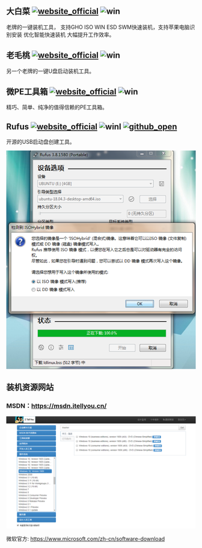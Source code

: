 ## 大白菜 [![website_official](https://gitbook07.oss-cn-hangzhou.aliyuncs.com/website_official.svg)](http://www.winbaicai.com/)  ![win](https://gitbook07.oss-cn-hangzhou.aliyuncs.com/windows.svg)  

老牌的一键装机工具， 支持GHO ISO WIN ESD SWM快速装机，支持苹果电脑识别安装 优化智能快速装机 大幅提升工作效率。

##  老毛桃 [![website_official](https://gitbook07.oss-cn-hangzhou.aliyuncs.com/website_official.svg)](https://www.laomaotao.net/)  ![win](https://gitbook07.oss-cn-hangzhou.aliyuncs.com/windows.svg)  

另一个老牌的一键U盘启动装机工具。

## 微PE工具箱 [![website_official](https://gitbook07.oss-cn-hangzhou.aliyuncs.com/website_official.svg)](http://www.wepe.com.cn/)  ![win](https://gitbook07.oss-cn-hangzhou.aliyuncs.com/windows.svg)  

精巧、简单、纯净的值得信赖的PE工具箱。

## Rufus [![website_official](https://gitbook07.oss-cn-hangzhou.aliyuncs.com/website_official.svg)](https://rufus.ie/)  ![winl](https://gitbook07.oss-cn-hangzhou.aliyuncs.com/windows.svg) [![github_open](https://gitbook07.oss-cn-hangzhou.aliyuncs.com/github_open.svg)](https://github.com/pbatard/rufus)

开源的USB启动盘创建工具。

![Rufus](../../.gitbook/assets/z-system-pe-iso-rufus-.png)

## 装机资源网站

### MSDN：https://msdn.itellyou.cn/

![1576485196014](../../.gitbook/assets/z-system-pe-iso-msdn-.jpg)

微软官方: https://www.microsoft.com/zh-cn/software-download